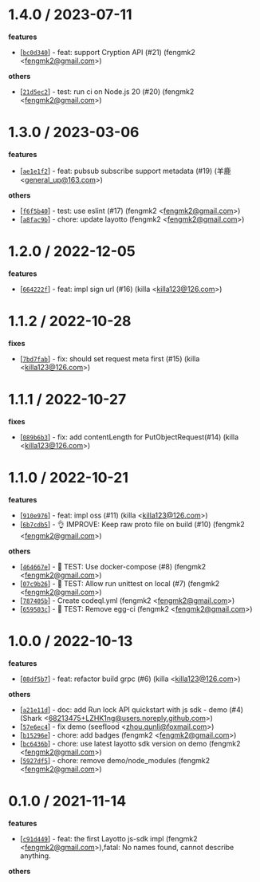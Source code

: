 
1.4.0 / 2023-07-11
==================

**features**
  * [[`bc0d340`](http://github.com/layotto/js-sdk/commit/bc0d3404a4903476d57d149f10069886980559d5)] - feat: support Cryption API (#21) (fengmk2 <<fengmk2@gmail.com>>)

**others**
  * [[`21d5ec2`](http://github.com/layotto/js-sdk/commit/21d5ec2715a641ffe9b6308694282a8d0f69fae1)] - test: run ci on Node.js 20 (#20) (fengmk2 <<fengmk2@gmail.com>>)

1.3.0 / 2023-03-06
==================

**features**
  * [[`ae1e1f2`](http://github.com/layotto/js-sdk/commit/ae1e1f2b477f7fc5a6880ab141d3a9e3f52ca1af)] - feat: pubsub subscribe support metadata (#19) (羊鹿 <<general_up@163.com>>)

**others**
  * [[`f6f5b40`](http://github.com/layotto/js-sdk/commit/f6f5b409ce4208eefe2782ce4d22aa5e684f0187)] - test: use eslint (#17) (fengmk2 <<fengmk2@gmail.com>>)
  * [[`a8fac9b`](http://github.com/layotto/js-sdk/commit/a8fac9b4496d056681cd47979b4011185d0d0a23)] - chore: update layotto (fengmk2 <<fengmk2@gmail.com>>)

1.2.0 / 2022-12-05
==================

**features**
  * [[`664222f`](http://github.com/layotto/js-sdk/commit/664222fe4c5f5affd8c6186f8fdc918770d4c38a)] - feat: impl sign url (#16) (killa <<killa123@126.com>>)

1.1.2 / 2022-10-28
==================

**fixes**
  * [[`7bd7fab`](http://github.com/layotto/js-sdk/commit/7bd7fabef4c92d70d798e51f3372b51a235e121b)] - fix: should set request meta first (#15) (killa <<killa123@126.com>>)

1.1.1 / 2022-10-27
==================

**fixes**
  * [[`089b6b3`](http://github.com/layotto/js-sdk/commit/089b6b3f35893ac3a9151d81619f3c35620159ae)] - fix: add contentLength for PutObjectRequest(#14) (killa <<killa123@126.com>>)

1.1.0 / 2022-10-21
==================

**features**
  * [[`910e976`](http://github.com/layotto/js-sdk/commit/910e976f78c8176d1b9b0a22fff82dfa1aac5bcd)] - feat: impl oss (#11) (killa <<killa123@126.com>>)
  * [[`6b7cdb5`](http://github.com/layotto/js-sdk/commit/6b7cdb557152d287900d9804d68ec742f124e181)] - 👌 IMPROVE: Keep raw proto file on build (#10) (fengmk2 <<fengmk2@gmail.com>>)

**others**
  * [[`464667e`](http://github.com/layotto/js-sdk/commit/464667e48f661f62cfa40693bd746fe3201c1e8a)] - 🤖 TEST: Use docker-compose (#8) (fengmk2 <<fengmk2@gmail.com>>)
  * [[`07c9b26`](http://github.com/layotto/js-sdk/commit/07c9b26e0abf7adc0243124084d3b8669990d377)] - 🤖 TEST: Allow run unittest on local (#7) (fengmk2 <<fengmk2@gmail.com>>)
  * [[`787405b`](http://github.com/layotto/js-sdk/commit/787405b5fc0f496530d6b1a8686028eb7c6745e6)] - Create codeql.yml (fengmk2 <<fengmk2@gmail.com>>)
  * [[`659503c`](http://github.com/layotto/js-sdk/commit/659503c76a060523e1e82c34a106814990c90897)] - 🤖 TEST: Remove egg-ci (fengmk2 <<fengmk2@gmail.com>>)

1.0.0 / 2022-10-13
==================

**features**
  * [[`08df5b7`](http://github.com/layotto/js-sdk/commit/08df5b7b9278bb417e16491fe098a3af3db650c5)] - feat: refactor build grpc (#6) (killa <<killa123@126.com>>)

**others**
  * [[`a21e11d`](http://github.com/layotto/js-sdk/commit/a21e11d2cb343762273fadf3a42715c5627a8869)] - doc: add Run lock API quickstart with js sdk - demo (#4) (Shark <<68213475+LZHK1ng@users.noreply.github.com>>)
  * [[`57e6ec4`](http://github.com/layotto/js-sdk/commit/57e6ec453a49fb7501ccf5891121a1c8a07b19e6)] - fix demo (seeflood <<zhou.qunli@foxmail.com>>)
  * [[`b15296e`](http://github.com/layotto/js-sdk/commit/b15296e0e47c75399b49f64dde67900e0a861f9c)] - chore: add badges (fengmk2 <<fengmk2@gmail.com>>)
  * [[`bc6436b`](http://github.com/layotto/js-sdk/commit/bc6436b3d59bd732ce6145829a3e34f3e04fc28a)] - chore: use latest layotto sdk version on demo (fengmk2 <<fengmk2@gmail.com>>)
  * [[`5927df5`](http://github.com/layotto/js-sdk/commit/5927df523644376a629ffddff08ce0f5168ca04a)] - chore: remove demo/node_modules (fengmk2 <<fengmk2@gmail.com>>)

0.1.0 / 2021-11-14
==================

**features**
  * [[`c91d449`](http://github.com/layotto/js-sdk/commit/c91d449759612a5f3fc3916ea425aaf436d02484)] - feat: the first Layotto js-sdk impl (fengmk2 <<fengmk2@gmail.com>>),fatal: No names found, cannot describe anything.

**others**

